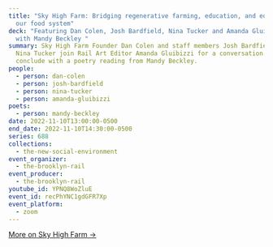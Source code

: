 ```yaml
---
title: "Sky High Farm: Bridging regenerative farming, education, and equity in
  our food system"
deck: "Featuring Dan Colen, Josh Bardfield, Nina Tucker and Amanda Gluibizzi,
  with Mandy Beckley "
summary: Sky High Farm Founder Dan Colen and staff members Josh Bardfield and
  Nina Tucker join Rail Art Editor Amanda Gluibizzi for a conversation. We
  conclude with a poetry reading from Mandy Beckley.
people:
  - person: dan-colen
  - person: josh-bardfield
  - person: nina-tucker
  - person: amanda-gluibizzi
poets:
  - person: mandy-beckley
date: 2022-11-10T13:00:00-0500
end_date: 2022-11-10T14:30:00-0500
series: 688
collections:
  - the-new-social-environment
event_organizer:
  - the-brooklyn-rail
event_producer:
  - the-brooklyn-rail
youtube_id: YPNQ8WoZluE
event_id: recPhYNC1gdGFR7Xp
event_platform:
  - zoom
---
```

[M﻿ore on Sky High Farm →](https://skyhighfarm.org/)